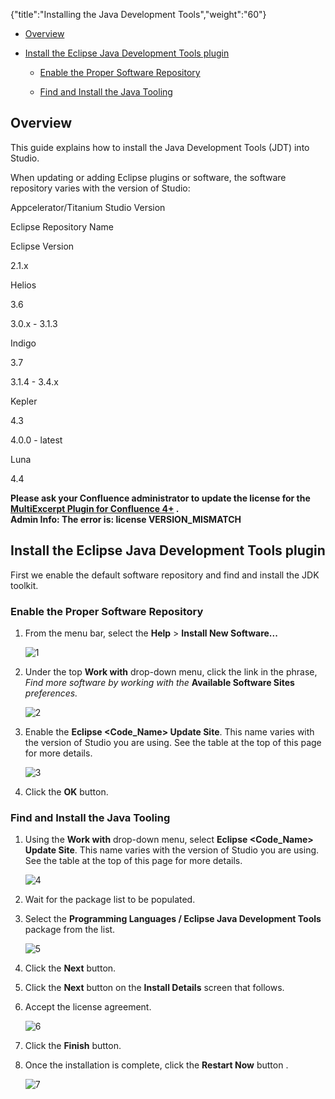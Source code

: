 {"title":"Installing the Java Development Tools","weight":"60"} 

*   [Overview](#Overview)
    
*   [Install the Eclipse Java Development Tools plugin](#InstalltheEclipseJavaDevelopmentToolsplugin)
    
    *   [Enable the Proper Software Repository](#EnabletheProperSoftwareRepository)
        
    *   [Find and Install the Java Tooling](#FindandInstalltheJavaTooling)
        

## Overview

This guide explains how to install the Java Development Tools (JDT) into Studio.

When updating or adding Eclipse plugins or software, the software repository varies with the version of Studio:

Appcelerator/Titanium Studio Version

Eclipse Repository Name

Eclipse Version

2.1.x

Helios

3.6

3.0.x - 3.1.3

Indigo

3.7

3.1.4 - 3.4.x

Kepler

4.3

4.0.0 - latest

Luna

4.4

**Please ask your Confluence administrator to update the license for the [MultiExcerpt Plugin for Confluence 4+](https://plugins.atlassian.com/plugins/biz.artemissoftware.confluence.multiexcerpt.MultiExcerptMacro) .**  
**Admin Info: The error is: license VERSION\_MISMATCH**

## Install the Eclipse Java Development Tools plugin

First we enable the default software repository and find and install the JDK toolkit.

### Enable the Proper Software Repository

1.  From the menu bar, select the **Help** > **Install New Software...**
    
    ![1](/Images/appc/download/attachments/30083143/1.png)
2.  Under the top **Work with** drop-down menu, click the link in the phrase, _Find more software by working with the_ **Available Software Sites** _preferences._
    
    ![2](/Images/appc/download/attachments/30083143/2.png)
3.  Enable the **Eclipse <Code\_Name> Update Site**. This name varies with the version of Studio you are using. See the table at the top of this page for more details.
    
    ![3](/Images/appc/download/attachments/30083143/3.png)
4.  Click the **OK** button.
    

### Find and Install the Java Tooling

1.  Using the **Work with** drop-down menu, select **Eclipse <Code\_Name> Update Site**. This name varies with the version of Studio you are using. See the table at the top of this page for more details.
    
    ![4](/Images/appc/download/attachments/30083143/4.png)
2.  Wait for the package list to be populated.
    
3.  Select the **Programming Languages / Eclipse Java Development Tools** package from the list.
    
    ![5](/Images/appc/download/attachments/30083143/5.png)
4.  Click the **Next** button.
    
5.  Click the **Next** button on the **Install Details** screen that follows.
    
6.  Accept the license agreement.
    
    ![6](/Images/appc/download/attachments/30083143/6.png)
7.  Click the **Finish** button.
    
8.  Once the installation is complete, click the **Restart Now** button .
    
    ![7](/Images/appc/download/attachments/30083143/7.png)